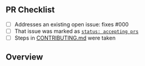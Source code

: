 <!-- 👋 Hi, thanks for sending a PR to my-typescript-app2! 💖
Please fill out all fields below and make sure each item is true and [x] checked.
Otherwise we may not be able to review your PR. -->

## PR Checklist

- [ ] Addresses an existing open issue: fixes #000
- [ ] That issue was marked as [`status: accepting prs`](https://github.com/NgoranA/my-typescript-app2/issues?q=is%3Aopen+is%3Aissue+label%3A%22status%3A+accepting+prs%22)
- [ ] Steps in [CONTRIBUTING.md](https://github.com/NgoranA/my-typescript-app2/blob/main/.github/CONTRIBUTING.md) were taken

## Overview

<!-- Description of what is changed and how the code change does that. -->
